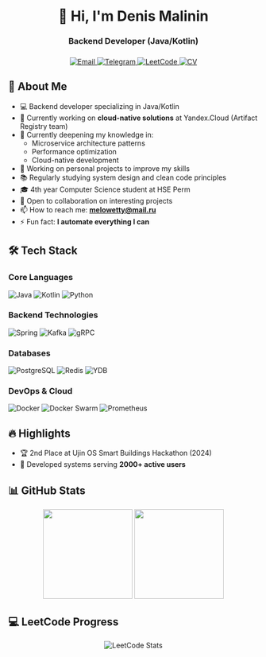 <h1 align="center">👋 Hi, I'm Denis Malinin</h1>
<h3 align="center">Backend Developer (Java/Kotlin)</h3>

###

<div align="center">
  <a href="mailto:melowetty@mail.ru">
    <img src="https://img.shields.io/badge/Email-D14836?style=for-the-badge&logo=gmail&logoColor=white" alt="Email">
  </a>
  <a href="https://t.me/melowetty">
    <img src="https://img.shields.io/badge/Telegram-2CA5E0?style=for-the-badge&logo=telegram&logoColor=white" alt="Telegram">
  </a>
  <a href="https://leetcode.com/Melowetty/">
    <img src="https://img.shields.io/badge/LeetCode-FFA116?style=for-the-badge&logo=leetcode&logoColor=black" alt="LeetCode">
  </a>
  <a href="https://drive.google.com/file/d/1iJYuWSMso6P1YOG6iLR3FT1Ve7RJijo1/view?usp=sharing" target="_blank">
    <img src="https://img.shields.io/badge/CV-4285F4?style=for-the-badge&logo=read-the-docs&logoColor=white" alt="CV">
  </a>
</div>

###

<h2>🚀 About Me</h2>

- 💻 Backend developer specializing in Java/Kotlin
- 🔭 Currently working on **cloud-native solutions** at Yandex.Cloud (Artifact Registry team)
- 🌱 Currently deepening my knowledge in:
  - Microservice architecture patterns
  - Performance optimization
  - Cloud-native development
- 🔭 Working on personal projects to improve my skills
- 📚 Regularly studying system design and clean code principles
- 🎓 4th year Computer Science student at HSE Perm
- 🤝 Open to collaboration on interesting projects
- 📫 How to reach me: **melowetty@mail.ru**
- ⚡ Fun fact: **I automate everything I can**

<h2>🛠 Tech Stack</h2>

### Core Languages
![Java](https://img.shields.io/badge/Java-ED8B00?style=for-the-badge&logo=openjdk&logoColor=white)
![Kotlin](https://img.shields.io/badge/Kotlin-7F52FF?style=for-the-badge&logo=kotlin&logoColor=white)
![Python](https://img.shields.io/badge/Python-3776AB?style=for-the-badge&logo=python&logoColor=white)

### Backend Technologies
![Spring](https://img.shields.io/badge/Spring-6DB33F?style=for-the-badge&logo=spring&logoColor=white)
![Kafka](https://img.shields.io/badge/Apache_Kafka-231F20?style=for-the-badge&logo=apache-kafka&logoColor=white)
![gRPC](https://img.shields.io/badge/gRPC-4285F4?style=for-the-badge&logo=google&logoColor=white)

### Databases
![PostgreSQL](https://img.shields.io/badge/PostgreSQL-4169E1?style=for-the-badge&logo=postgresql&logoColor=white)
![Redis](https://img.shields.io/badge/Redis-DC382D?style=for-the-badge&logo=redis&logoColor=white)
![YDB](https://img.shields.io/badge/Yandex_DB-FF0000?style=for-the-badge&logo=yandex&logoColor=white)

### DevOps & Cloud
![Docker](https://img.shields.io/badge/Docker-2496ED?style=for-the-badge&logo=docker&logoColor=white)
![Docker Swarm](https://img.shields.io/badge/Docker-Swarm-326CE5?style=for-the-badge&logo=kubernetes&logoColor=white)
![Prometheus](https://img.shields.io/badge/Prometheus-E6522C?style=for-the-badge&logo=prometheus&logoColor=white)

<h2>🔥 Highlights</h2>

- 🏆 2nd Place at Ujin OS Smart Buildings Hackathon (2024)
- 🚀 Developed systems serving **2000+ active users**

<h2>📊 GitHub Stats</h2>

<div align="center">
  <img height="180em" src="https://github-readme-stats.vercel.app/api?username=melowetty&show_icons=true&theme=radical&include_all_commits=true&count_private=true"/>
  <img height="180em" src="https://github-readme-stats.vercel.app/api/top-langs/?username=melowetty&layout=compact&langs_count=8&theme=radical"/>
</div>

<h2>💻 LeetCode Progress</h2>

<div align="center">
  <img src="https://leetcard.jacoblin.cool/Melowetty?theme=dark&font=Roboto" alt="LeetCode Stats"/>
</div>
